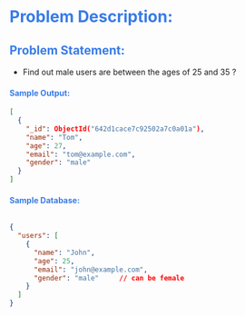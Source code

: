 <h1 style="color:#397ce7">Problem Description:</h1>

<h2 style="color:#397ce7">Problem Statement:</h2>

- Find out male users are between the ages of 25 and 35 ?

<h4 style="color:#397ce7">Sample Output:</h4>

```json
[
  {
    "_id": ObjectId("642d1cace7c92502a7c0a01a"),
    "name": "Tom",
    "age": 27,
    "email": "tom@example.com",
    "gender": "male"
  }
]
```

<h4 style="color:#397ce7">Sample Database:</h4>


```json

{
  "users": [
    {
      "name": "John",
      "age": 25,
      "email": "john@example.com",
      "gender": "male"     // can be female
    }
  ]
}
```
